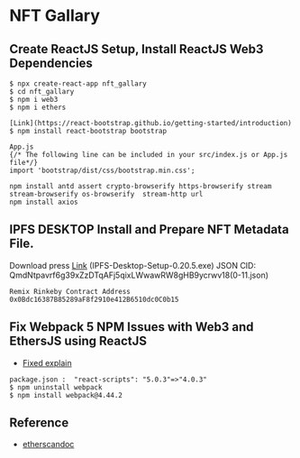 # NFT Gallary

## Create ReactJS Setup, Install ReactJS Web3 Dependencies
```shell
$ npx create-react-app nft_gallary
$ cd nft_gallary
$ npm i web3
$ npm i ethers

[Link](https://react-bootstrap.github.io/getting-started/introduction)
$ npm install react-bootstrap bootstrap 

App.js
{/* The following line can be included in your src/index.js or App.js file*/}
import 'bootstrap/dist/css/bootstrap.min.css';

npm install antd assert crypto-browserify https-browserify stream stream-browserify os-browserify  stream-http url 
npm install axios
```

## IPFS DESKTOP Install and Prepare NFT Metadata File.
Download press [Link](https://github.com/ipfs/ipfs-desktop)
(IPFS-Desktop-Setup-0.20.5.exe)
JSON CID: QmdNtpavrf6g39xZzDTqAFj5qixLWwawRW8gHB9ycrwv18(0-11.json)
```
Remix Rinkeby Contract Address 0x0Bdc16387B85289aF8f2910e412B6510dc0C0b15
```

## Fix Webpack 5 NPM Issues with Web3 and EthersJS using ReactJS
- [Fixed explain](https://www.youtube.com/watch?v=IHrcFo1MX60&list=PLLkrq2VBYc1armM9BuqL3V92wR6ZL9QCq&index=9)
```
package.json :  "react-scripts": "5.0.3"=>"4.0.3"
$ npm uninstall webpack
$ npm install webpack@4.44.2
```

## Reference
- [etherscandoc](https://docs.etherscan.io/api-endpoints/accounts#get-a-list-of-erc721-token-transfer-events-by-address)

